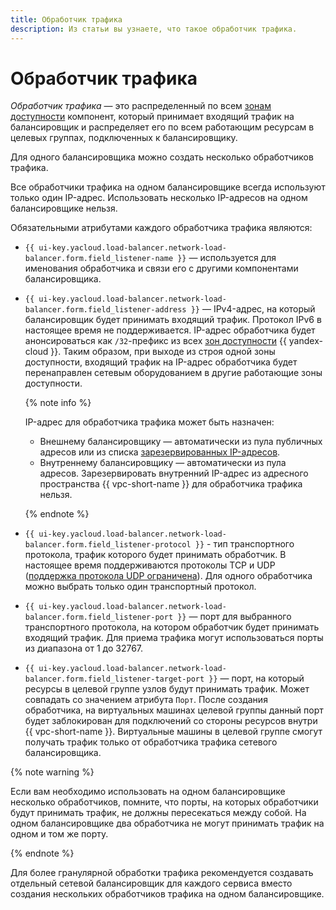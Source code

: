 ```yaml
---
title: Обработчик трафика
description: Из статьи вы узнаете, что такое обработчик трафика.
---
```


# Обработчик трафика


*Обработчик трафика* — это распределенный по всем [зонам доступности](../../overview/concepts/geo-scope.md) компонент, который принимает входящий трафик на балансировщик и распределяет его по всем работающим ресурсам в целевых группах, подключенных к балансировщику. 

Для одного балансировщика можно создать несколько обработчиков трафика. 

Все обработчики трафика на одном балансировщике всегда используют только один IP-адрес. Использовать несколько IP-адресов на одном балансировщике нельзя.

Обязательными атрибутами каждого обработчика трафика являются:
* `{{ ui-key.yacloud.load-balancer.network-load-balancer.form.field_listener-name }}` — используется для именования обработчика и связи его с другими компонентами балансировщика.
* `{{ ui-key.yacloud.load-balancer.network-load-balancer.form.field_listener-address }}` — IPv4-адрес, на который балансировщик будет принимать входящий трафик. Протокол IPv6 в настоящее время не поддерживается. IP-адрес обработчика будет анонсироваться как `/32`-префикс из всех [зон доступности](../../overview/concepts/geo-scope.md) {{ yandex-cloud }}.
Таким образом, при выходе из строя одной зоны доступности, входящий трафик на IP-адрес обработчика будет перенаправлен сетевым оборудованием в другие работающие зоны доступности.

    {% note info %}

    IP-адрес для обработчика трафика может быть назначен:
    * Внешнему балансировщику — автоматически из пула публичных адресов или из списка [зарезервированных IP-адресов](../../vpc/operations/get-static-ip.md).
    * Внутреннему балансировщику — автоматически из пула адресов. Зарезервировать внутренний IP-адрес из адресного пространства {{ vpc-short-name }} для обработчика трафика нельзя. 

    {% endnote %}

* `{{ ui-key.yacloud.load-balancer.network-load-balancer.form.field_listener-protocol }}` - тип транспортного протокола, трафик которого будет принимать обработчик. В настоящее время поддерживаются протоколы TCP и UDP ([поддержка протокола UDP ограничена](./specifics#nlb-udp)). Для одного обработчика можно выбрать только один транспортный протокол.
* `{{ ui-key.yacloud.load-balancer.network-load-balancer.form.field_listener-port }}` — порт для выбранного транспортного протокола, на котором обработчик будет принимать входящий трафик. Для приема трафика могут использоваться порты из диапазона от 1 до 32767.
* `{{ ui-key.yacloud.load-balancer.network-load-balancer.form.field_listener-target-port }}` — порт, на который ресурсы в целевой группе узлов будут принимать трафик. Может совпадать со значением атрибута `Порт`. После создания обработчика, на виртуальных машинах целевой группы данный порт будет заблокирован для подключений со стороны ресурсов внутри {{ vpc-short-name }}. Виртуальные машины в целевой группе смогут получать трафик только от обработчика трафика сетевого балансировщика.

{% note warning %}

Если вам необходимо использовать на одном балансировщике несколько обработчиков, помните, что порты, на которых обработчики будут принимать трафик, не должны пересекаться между собой. На одном балансировщике два обработчика не могут принимать трафик на одном и том же порту. 

{% endnote %}

Для более гранулярной обработки трафика рекомендуется создавать отдельный сетевой балансировщик для каждого сервиса вместо создания нескольких обработчиков трафика на одном балансировщике.
